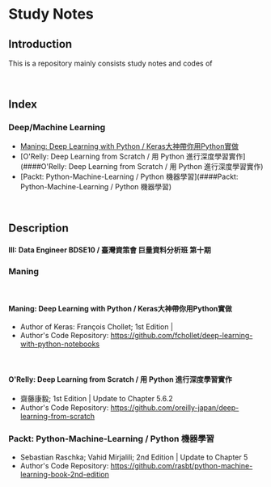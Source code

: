 # Study Notes

## Introduction

This is a repository mainly consists study notes and codes of 

<br>

## Index

### Deep/Machine Learning
* [Maning: Deep Learning with Python / Keras大神帶你用Python實做](####Maning:-Deep-Learning-with-Python-/-Keras大神帶你用Python實做)
* [O'Relly: Deep Learning from Scratch / 用 Python 進行深度學習實作](####O'Relly: Deep Learning from Scratch / 用 Python 進行深度學習實作)
* [Packt: Python-Machine-Learning / Python 機器學習](####Packt: Python-Machine-Learning / Python 機器學習)


<br>

## Description

####  **III: Data Engineer BDSE10 / 臺灣資策會 巨量資料分析班 第十期** 

### Maning

<br>

####  **Maning: Deep Learning with Python / Keras大神帶你用Python實做** 
  * Author of Keras: François Chollet; 1st Edition |
  * Author's Code Repository: https://github.com/fchollet/deep-learning-with-python-notebooks

<br>

####  **O'Relly: Deep Learning from Scratch / 用 Python 進行深度學習實作** 
  * 齋藤康毅; 1st Edition | Update to Chapter 5.6.2
  * Author's Code Repository: https://github.com/oreilly-japan/deep-learning-from-scratch


###  **Packt: Python-Machine-Learning / Python 機器學習** 
  * Sebastian Raschka; Vahid Mirjalili; 2nd Edition | Update to Chapter 5
  * Author's Code Repository: https://github.com/rasbt/python-machine-learning-book-2nd-edition
